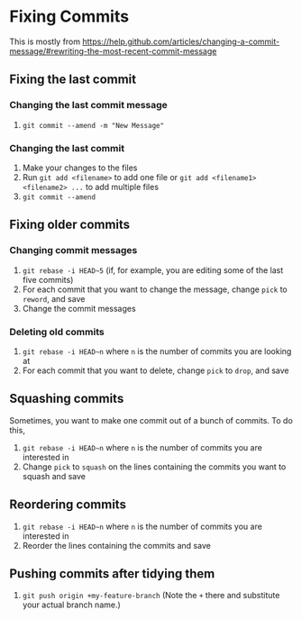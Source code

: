 # Fixing Commits
This is mostly from https://help.github.com/articles/changing-a-commit-message/#rewriting-the-most-recent-commit-message
## Fixing the last commit
### Changing the last commit message
1. `git commit --amend -m "New Message"`

### Changing the last commit
1. Make your changes to the files
2. Run `git add <filename>` to add one file or `git add <filename1> <filename2> ...` to add multiple files
3. `git commit --amend`

## Fixing older commits
### Changing commit messages
1. `git rebase -i HEAD~5` (if, for example, you are editing some of the last five commits)
2. For each commit that you want to change the message, change `pick` to `reword`, and save
3. Change the commit messages

### Deleting old commits
1. `git rebase -i HEAD~n` where `n` is the number of commits you are looking at
2. For each commit that you want to delete, change `pick` to `drop`, and save

## Squashing commits
Sometimes, you want to make one commit out of a bunch of commits. To do this,

1. `git rebase -i HEAD~n` where `n` is the number of commits you are interested in
2. Change `pick` to `squash` on the lines containing the commits you want to squash and save

## Reordering commits
1. `git rebase -i HEAD~n` where `n` is the number of commits you are interested in
2. Reorder the lines containing the commits and save

## Pushing commits after tidying them
1. `git push origin +my-feature-branch`  (Note the `+` there and substitute your actual branch name.)
